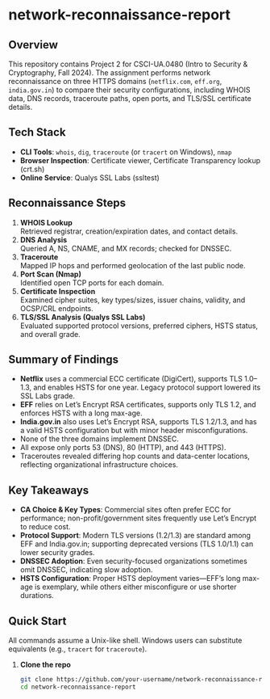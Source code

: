 # network-reconnaissance-report

## Overview
This repository contains Project 2 for CSCI-UA.0480 (Intro to Security & Cryptography, Fall 2024). The assignment performs network reconnaissance on three HTTPS domains (`netflix.com`, `eff.org`, `india.gov.in`) to compare their security configurations, including WHOIS data, DNS records, traceroute paths, open ports, and TLS/SSL certificate details.

## Tech Stack
- **CLI Tools**: `whois`, `dig`, `traceroute` (or `tracert` on Windows), `nmap`  
- **Browser Inspection**: Certificate viewer, Certificate Transparency lookup (crt.sh)  
- **Online Service**: Qualys SSL Labs (ssltest)

## Reconnaissance Steps
1. **WHOIS Lookup**  
   Retrieved registrar, creation/expiration dates, and contact details.
2. **DNS Analysis**  
   Queried A, NS, CNAME, and MX records; checked for DNSSEC.
3. **Traceroute**  
   Mapped IP hops and performed geolocation of the last public node.
4. **Port Scan (Nmap)**  
   Identified open TCP ports for each domain.
5. **Certificate Inspection**  
   Examined cipher suites, key types/sizes, issuer chains, validity, and OCSP/CRL endpoints.
6. **TLS/SSL Analysis (Qualys SSL Labs)**  
   Evaluated supported protocol versions, preferred ciphers, HSTS status, and overall grade.

## Summary of Findings
- **Netflix** uses a commercial ECC certificate (DigiCert), supports TLS 1.0–1.3, and enables HSTS for one year. Legacy protocol support lowered its SSL Labs grade.
- **EFF** relies on Let’s Encrypt RSA certificates, supports only TLS 1.2, and enforces HSTS with a long max-age.
- **India.gov.in** also uses Let’s Encrypt RSA, supports TLS 1.2/1.3, and has a valid HSTS configuration but with minor header misconfigurations.
- None of the three domains implement DNSSEC.
- All expose only ports 53 (DNS), 80 (HTTP), and 443 (HTTPS).
- Traceroutes revealed differing hop counts and data-center locations, reflecting organizational infrastructure choices.

## Key Takeaways
- **CA Choice & Key Types**: Commercial sites often prefer ECC for performance; non-profit/government sites frequently use Let’s Encrypt to reduce cost.
- **Protocol Support**: Modern TLS versions (1.2/1.3) are standard among EFF and India.gov.in; supporting deprecated versions (TLS 1.0/1.1) can lower security grades.
- **DNSSEC Adoption**: Even security-focused organizations sometimes omit DNSSEC, indicating slow adoption.
- **HSTS Configuration**: Proper HSTS deployment varies—EFF’s long max-age is exemplary, while others either misconfigure or use shorter durations.

## Quick Start
All commands assume a Unix-like shell. Windows users can substitute equivalents (e.g., `tracert` for `traceroute`).

1. **Clone the repo**  
   ```bash
   git clone https://github.com/your-username/network-reconnaissance-report.git
   cd network-reconnaissance-report
